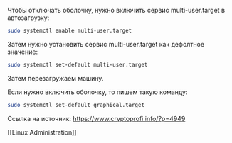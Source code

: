 Чтобы отключать оболочку, нужно включить сервис multi-user.target в автозагрузку:
```bash
sudo systemctl enable multi-user.target
```

Затем нужно установить сервис multi-user.target как дефолтное значение:
```bash
sudo systemctl set-default multi-user.target
```
Затем перезагружаем машину.

Если нужно включить оболочку, то пишем такую команду:
```bash
sudo systemctl set-default graphical.target
```

Ссылка на источник: https://www.cryptoprofi.info/?p=4949

[[Linux Administration]]

